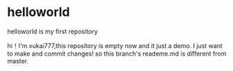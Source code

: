 # helloworld
helloworld is my first repository

hi！I'm xukai777,this repository is empty now and it just a demo.
I just want to make and commit changes! so this branch's reademe.md is different from master.
